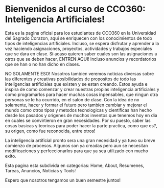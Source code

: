 <h1>Bienvenidos al curso de CCO360: Inteligencia Artificiales!</h1>
Esta es la pagina oficial para los estudiantes de CCO360 en la Universidad del Sagrado Corazon, aqui se enriquecen con los conocimientos de todo tipos de inteligencias artificiales. Incluso, se espera disfrutar y aprender a la vez haciendo asignaciones, proyectos, actividades y trabajos especiales que se dara en clase. Si acaso quieren saber cuales son las asignaciones u otros que se deben hacer, ENTREN AQUI! Incluso anuncios y recordatorios que se han o no han dicho en clases.

NO SOLAMENTE ESO! Nosotros tambien veremos noticias diversas sobre las diferentes y creativas posibilidades de propositos de todo las inteligencias artificiales que existen y se estan creando. Estos ayuda e inspira de como comenzar y crear nuestras propias inteligencia artificiales y como programarlos para hacer muchas cosas inpensables, que ningun otra personas se le ha ocurrido, en el salon de clase. Con la idea de no solamente, hacer y formar el futuro pero tambien cambiar y mejorar el mundo como otros tipos y metodos tecnologicas y cientificas han hecho desde los pasados y origenes de muchos inventos que tenemos hoy en dia en cuales se convirtieron en gran necesidades. Por su puesto, saber las cosas basicas y teoricas para poder hacer la parte practica, como que es?, su origen, como fue reconocida, entre otros!

La inteligencia artificial pronto sera una gran necesidad y ya tuvo su breve comienzo de procesos. Algunos son ya creadas pero aun se necesitan modificaciones y perfeccionarlos para que ya sea utilizado con mucho exito. 

Esta pagina esta subdivida en categorias: Home, About, Resumenes, Tareas, Anuncios, Noticias y Tools!

Espero que nosotros tengamos un buen semestre juntos!
